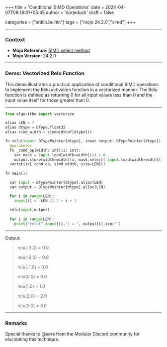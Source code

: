 +++
title = 'Conditional SIMD Operations'
date = 2024-04-07T08:18:01+05:45
author = 'dorjeduck'
draft = false

categories = ["stdlib.builtin"]
tags = ["mojo 24.2.0","simd"]
+++

---

### Context

- **Mojo Reference**: [SIMD select method](https://docs.modular.com/mojo/stdlib/builtin/simd#select)
- **Mojo Version**: 24.2.0

---

### Demo: Vectorized Relu Function

This demo illustrates a practical application of conditional SIMD operations to implement the Relu activation function in a vectorized manner. The Relu function is defined as returning 0 for all input values less than 0 and the input value itself for those greater than 0.

---
  
```python
from algorithm import vectorize

alias LEN = 7
alias dtype = DType.float32
alias simd_width = simdwidthof[dtype]()

fn relu(input: DTypePointer[dtype], inout output: DTypePointer[dtype]):
  @parameter
  fn _cond_op[width: Int](i: Int):
    var mask = input.load[width=width](i) > 0
    output.store[width=width](i, mask.select( input.load[width=width](i),0))
  vectorize[_cond_op, simd_width, size=LEN]()
  
fn main():

  var input = DTypePointer[dtype].alloc(LEN)
  var output = DTypePointer[dtype].alloc(LEN)

  for i in range(LEN):
    input[i] = -LEN // 2 + i + 1
    
  relu(input,output)
 
  for i in range(LEN):
    print("relu(",input[i],") = ", output[i],sep="")
```

---

Output:

> relu(-3.0) = 0.0
>
> relu(-2.0) = 0.0
>
> relu(-1.0) = 0.0
>
> relu(0.0) = 0.0
>
> relu(1.0) = 1.0
>
> relu(2.0) = 2.0
>
> relu(3.0) = 3.0

---

### Remarks

Special thanks to @sora from the Modular Discord community for elucidating this technique.

